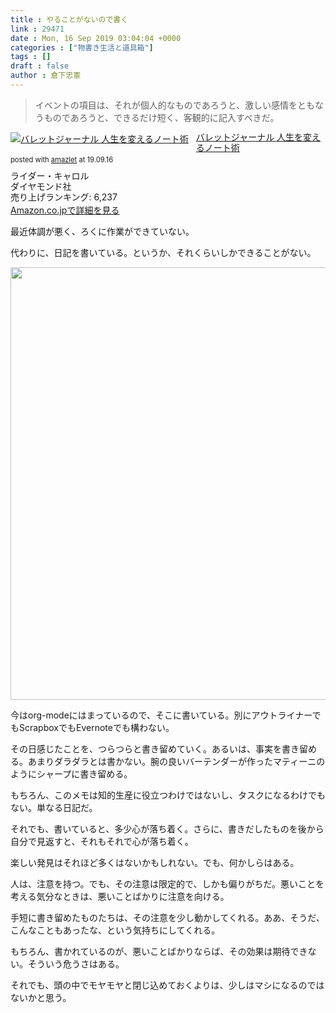 ```yaml
---
title : やることがないので書く
link : 29471
date : Mon, 16 Sep 2019 03:04:04 +0000
categories : ["物書き生活と道具箱"]
tags : []
draft : false
author : 倉下忠憲
---
```


<blockquote>
イベントの項目は、それが個人的なものであろうと、激しい感情をともなうものであろうと、できるだけ短く、客観的に記入すべきだ。
</blockquote>

<div class="amazlet-box" style="margin-bottom:0px;"><div class="amazlet-image" style="float:left;margin:0px 12px 1px 0px;"><a href="http://www.amazon.co.jp/exec/obidos/ASIN/4478102678/rashita1000-22/ref=nosim/" name="amazletlink" target="_blank" rel="noopener noreferrer"><img src="https://images-fe.ssl-images-amazon.com/images/I/51xTZrsIrxL._SL160_.jpg" alt="バレットジャーナル 人生を変えるノート術" style="border: none;" /></a></div><div class="amazlet-info" style="line-height:120%; margin-bottom: 10px"><div class="amazlet-name" style="margin-bottom:10px;line-height:120%"><a href="http://www.amazon.co.jp/exec/obidos/ASIN/4478102678/rashita1000-22/ref=nosim/" name="amazletlink" target="_blank" rel="noopener noreferrer">バレットジャーナル 人生を変えるノート術</a><div class="amazlet-powered-date" style="font-size:80%;margin-top:5px;line-height:120%">posted with <a href="http://www.amazlet.com/" title="amazlet" target="_blank" rel="noopener noreferrer">amazlet</a> at 19.09.16</div></div><div class="amazlet-detail">ライダー・キャロル <br />ダイヤモンド社 <br />売り上げランキング: 6,237<br /></div><div class="amazlet-sub-info" style="float: left;"><div class="amazlet-link" style="margin-top: 5px"><a href="http://www.amazon.co.jp/exec/obidos/ASIN/4478102678/rashita1000-22/ref=nosim/" name="amazletlink" target="_blank" rel="noopener noreferrer">Amazon.co.jpで詳細を見る</a></div></div></div><div class="amazlet-footer" style="clear: left"></div></div>

最近体調が悪く、ろくに作業ができていない。

代わりに、日記を書いている。というか、それくらいしかできることがない。

<a href="https://rashita.net/blog/?attachment_id=29472" rel="attachment wp-att-29472"><img src="https://rashita.net/blog/wp-content/uploads/2019/09/screenshot-2-700x692.png" alt="" width="700" height="692" class="alignnone size-large wp-image-29472" /></a>

今はorg-modeにはまっているので、そこに書いている。別にアウトライナーでもScrapboxでもEvernoteでも構わない。

その日感じたことを、つらつらと書き留めていく。あるいは、事実を書き留める。あまりダラダラとは書かない。腕の良いバーテンダーが作ったマティーニのようにシャープに書き留める。

もちろん、このメモは知的生産に役立つわけではないし、タスクになるわけでもない。単なる日記だ。

それでも、書いていると、多少心が落ち着く。さらに、書きだしたものを後から自分で見返すと、それもそれで心が落ち着く。

楽しい発見はそれほど多くはないかもしれない。でも、何かしらはある。

人は、注意を持つ。でも、その注意は限定的で、しかも偏りがちだ。悪いことを考える気分なときは、悪いことばかりに注意を向ける。

手短に書き留めたものたちは、その注意を少し動かしてくれる。ああ、そうだ、こんなこともあったな、という気持ちにしてくれる。

もちろん、書かれているのが、悪いことばかりならば、その効果は期待できない。そういう危うさはある。

それでも、頭の中でモヤモヤと閉じ込めておくよりは、少しはマシになるのではないかと思う。
